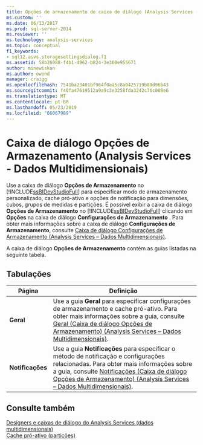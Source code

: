 ```yaml
---
title: Opções de armazenamento de caixa de diálogo (Analysis Services - dados multidimensionais) | Microsoft Docs
ms.custom: ''
ms.date: 06/13/2017
ms.prod: sql-server-2014
ms.reviewer: ''
ms.technology: analysis-services
ms.topic: conceptual
f1_keywords:
- sql12.asvs.storagesettingsdialog.f1
ms.assetid: 58b26088-f4b1-4962-b824-3e360e955671
author: minewiskan
ms.author: owend
manager: craigg
ms.openlocfilehash: 7541ba23401bf964f0aa5c8a0425719b89d96b43
ms.sourcegitcommit: f40fa47619512a9a9c3e3258fda3242c76c008e6
ms.translationtype: MT
ms.contentlocale: pt-BR
ms.lasthandoff: 05/23/2019
ms.locfileid: "66067989"
---
```

# <a name="storage-options-dialog-box-analysis-services---multidimensional-data"></a>Caixa de diálogo Opções de Armazenamento (Analysis Services - Dados Multidimensionais)
  Use a caixa de diálogo **Opções de Armazenamento** no [!INCLUDE[ssBIDevStudioFull](../includes/ssbidevstudiofull-md.md)] para especificar modo de armazenamento personalizado, cache pró-ativo e opções de notificação para dimensões, cubos, grupos de medidas e partições. É possível exibir a caixa de diálogo **Opções de Armazenamento** no [!INCLUDE[ssBIDevStudioFull](../includes/ssbidevstudiofull-md.md)] clicando em **Opções** na caixa de diálogo **Configurações de Armazenamento** . Para obter mais informações sobre a caixa de diálogo **Configurações de Armazenamento**, consulte [Caixa de diálogo Configurações de Armazenamento &#40;Analysis Services – Dados Multidimensionais&#41;](storage-settings-dialog-box-analysis-services-multidimensional-data.md).  
  
 A caixa de diálogo **Opções de Armazenamento** contém as guias listadas na seguinte tabela.  
  
## <a name="tabs"></a>Tabulações  
  
|Página|Definição|  
|----------|----------------|  
|**Geral**|Use a guia **Geral** para especificar configurações de armazenamento e cache pró-ativo. Para obter mais informações sobre a guia, consulte [Geral &#40;Caixa de diálogo Opções de Armazenamento&#41; &#40;Analysis Services – Dados Multidimensionais&#41;](general-storage-options-dialog-box-analysis-services-multidimensional-data.md).|  
|**Notificações**|Use a guia **Notificações** para especificar o método de notificação e configurações relacionadas. Para obter mais informações sobre a guia, consulte [Notificações &#40;Caixa de diálogo Opções de Armazenamento&#41; &#40;Analysis Services – Dados Multidimensionais&#41;](notifications-storage-options-dialog-analysis-services-multidimensional-data.md).|  
  
## <a name="see-also"></a>Consulte também  
 [Designers e caixas de diálogo do Analysis Services &#40;dados multidimensionais&#41;](analysis-services-designers-and-dialog-boxes-multidimensional-data.md)   
 [Cache pró-ativo &#40;partições&#41;](multidimensional-models-olap-logical-cube-objects/partitions-proactive-caching.md)  
  
  
